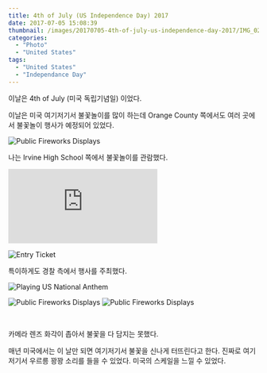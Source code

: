 ```yaml
---
title: 4th of July (US Independence Day) 2017
date: 2017-07-05 15:08:39
thumbnail: /images/20170705-4th-of-july-us-independence-day-2017/IMG_0234.jpg
categories:
  - "Photo"
  - "United States"
tags:
  - "United States"
  - "Independance Day"
---
```


이날은 4th of July (미국 독립기념일) 이었다.

<!-- more -->

이날은 미국 여기저기서 불꽃놀이를 많이 하는데 Orange County 쪽에서도 여러 곳에서 불꽃놀이 행사가 예정되어 있었다.

![Public Fireworks Displays](/images/20170705-4th-of-july-us-independence-day-2017/IMG_2746.jpg)

나는 Irvine High School 쪽에서 불꽃놀이를 관람했다.

<iframe src="https://www.google.com/maps/embed?pb=!1m14!1m8!1m3!1d849726.2627224793!2d-117.78155!3d33.702655!3m2!1i1024!2i768!4f13.1!3m3!1m2!1s0x0%3A0x5bf4f42d30752325!2z7Ja067CU7J24IO2VmOydtCDsiqTsv6g!5e0!3m2!1sko!2sus!4v1583399628627!5m2!1sko!2sus" frameborder="0" style="border:0;" allowfullscreen=""></iframe>

![Entry Ticket](/images/20170705-4th-of-july-us-independence-day-2017/IMG_2751.jpg)

특이하게도 경찰 측에서 행사를 주최했다.

![Playing US National Anthem](/images/20170705-4th-of-july-us-independence-day-2017/IMG_2751.jpg)

<div class="justified-gallery">

![Public Fireworks Displays](/images/20170705-4th-of-july-us-independence-day-2017/IMG_0227.jpg)
![Public Fireworks Displays](/images/20170705-4th-of-july-us-independence-day-2017/IMG_0234.jpg)

</div>
<br/>

카메라 렌즈 화각이 좁아서 불꽃을 다 담지는 못했다.

매년 미국에서는 이 날만 되면 여기저기서 불꽃을 신나게 터뜨린다고 한다. 진짜로 여기 저기서 우르릉 꽝꽝 소리를 들을 수 있었다. 미국의 스케일을 느낄 수 있었다.
